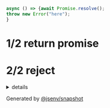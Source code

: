 ```js
async () => {await Promise.resolve();
throw new Error("here");
}
```

# 1/2 return promise

# 2/2 reject

<details>
  <summary>details</summary>

```
Error: here
  at @jsenv/core/packages/independent/snapshot/tests/compare_side_effects/basic/side_effects_basic.test.mjs:43:11
  at async startTesting (@jsenv/core/packages/independent/snapshot/tests/compare_side_effects/basic/side_effects_basic.test.mjs:20:5)
  at async @jsenv/core/packages/independent/snapshot/tests/compare_side_effects/basic/side_effects_basic.test.mjs:29:1
```
</details>

Generated by [@jsenv/snapshot](https://github.com/jsenv/core/tree/main/packages/independent/snapshot)
